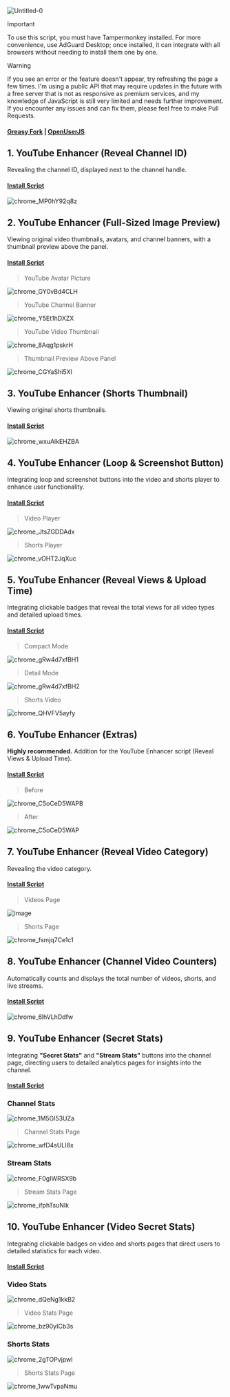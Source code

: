 ![Untitled-0](https://github.com/user-attachments/assets/1db0a45e-1c0c-4298-bce9-f119d121e7af)

> [!IMPORTANT]
> To use this script, you must have Tampermonkey installed. For more convenience, use AdGuard Desktop; once installed, it can integrate with all browsers without needing to install them one by one.

> [!WARNING]
> If you see an error or the feature doesn't appear, try refreshing the page a few times. I'm using a public API that may require updates in the future with a free server that is not as responsive as premium services, and my knowledge of JavaScript is still very limited and needs further improvement. If you encounter any issues and can fix them, please feel free to make Pull Requests.

#### [Greasy Fork](https://greasyfork.org/en/users/1382928-exyezed) | [OpenUserJS](https://openuserjs.org/users/exyezed/scripts)

## 1. YouTube Enhancer (Reveal Channel ID)

Revealing the channel ID, displayed next to the channel handle.

#### [Install Script](https://update.greasyfork.org/scripts/513116/YouTube%20Enhancer%20%28Reveal%20Channel%20ID%29.user.js)

![chrome_MP0hY92q8z](https://github.com/user-attachments/assets/2a6dd741-1edb-4138-8e29-0145842db0d3)

## 2. YouTube Enhancer (Full-Sized Image Preview)

Viewing original video thumbnails, avatars, and channel banners, with a thumbnail preview above the panel.

#### [Install Script](https://update.greasyfork.org/scripts/513113/YouTube%20Enhancer%20%28Full-Sized%20Image%20Preview%29.user.js)

> YouTube Avatar Picture

![chrome_GY0vBd4CLH](https://github.com/user-attachments/assets/b31561ab-ed9f-4110-9db7-dc4168dfd4c7)

> YouTube Channel Banner

![chrome_Y5Et1hDXZX](https://github.com/user-attachments/assets/5b396f0b-f090-457a-ba37-cc9f7062550e)

> YouTube Video Thumbnail

![chrome_8Aqg1pskrH](https://github.com/user-attachments/assets/b130a70b-e55d-4203-ae4b-124f4864b583)

> Thumbnail Preview Above Panel

![chrome_CGYaShi5Xl](https://github.com/user-attachments/assets/dc4b24a2-ab84-4f2a-b5c2-79c801373904)

## 3. YouTube Enhancer (Shorts Thumbnail)

Viewing original shorts thumbnails.

#### [Install Script](https://update.greasyfork.org/scripts/513132/YouTube%20Enhancer%20%28Shorts%20Thumbnail%29.user.js)

![chrome_wxuAlkEHZBA](https://github.com/user-attachments/assets/51dd9f4c-fc3c-47be-948d-f4f25f1ab7ed)

## 4. YouTube Enhancer (Loop & Screenshot Button)

Integrating loop and screenshot buttons into the video and shorts player to enhance user functionality.

#### [Install Script](https://update.greasyfork.org/scripts/513114/YouTube%20Enhancer%20%28Loop%20%20Screenshot%20Button%29.user.js)

> Video Player

![chrome_JtsZGDDAdx](https://github.com/user-attachments/assets/cc06a2cd-c26f-41a5-9a09-3ae5f71e7cde)

> Shorts Player

![chrome_vOHT2JqXuc](https://github.com/user-attachments/assets/c336cfae-ec85-4dac-add0-82779f2239c2)

## 5. YouTube Enhancer (Reveal Views & Upload Time)

Integrating clickable badges that reveal the total views for all video types and detailed upload times.

#### [Install Script](https://update.greasyfork.org/scripts/513133/YouTube%20Enhancer%20%28Reveal%20Views%20%20Upload%20Time%29.user.js)

> Compact Mode

![chrome_gRw4d7xfBH1](https://github.com/user-attachments/assets/92d34fad-458f-4cfc-818f-e3a6316fb19d)

> Detail Mode

![chrome_gRw4d7xfBH2](https://github.com/user-attachments/assets/a305e0a7-9cb4-4371-b256-e93980312dc9)

> Shorts Video

![chrome_QHVFV5ayfy](https://github.com/user-attachments/assets/f5fdb395-67a7-4247-bac2-26d87257f6d1)

## 6. YouTube Enhancer (Extras)

**Highly recommended.** Addition for the YouTube Enhancer script (Reveal Views & Upload Time).

#### [Install Script](https://update.greasyfork.org/scripts/513153/YouTube%20Enhancer%20%28Extras%29.user.js)

> Before

![chrome_C5oCeD5WAPB](https://github.com/user-attachments/assets/169bf228-d852-4724-ae91-771076929173)

> After

![chrome_C5oCeD5WAP](https://github.com/user-attachments/assets/1a042e33-7ff7-4d45-926c-64a51c556748)

## 7. YouTube Enhancer (Reveal Video Category)

Revealing the video category.

#### [Install Script](https://update.greasyfork.org/scripts/513134/YouTube%20Enhancer%20%28Reveal%20Video%20Category%29.user.js)

> Videos Page

![image](https://github.com/user-attachments/assets/a3e4cf1b-d769-483a-8db8-d95b5ecff045)

> Shorts Page

![chrome_fsmjq7Ce1c1](https://github.com/user-attachments/assets/04347092-746a-4505-be5d-96850ace30d9)

## 8. YouTube Enhancer (Channel Video Counters)

Automatically counts and displays the total number of videos, shorts, and live streams.

#### [Install Script](https://update.greasyfork.org/scripts/513490/YouTube%20Enhancer%20%28Channel%20Video%20Counters%29.user.js)

![chrome_6lhVLhDdfw](https://github.com/user-attachments/assets/e239eb56-0834-4f5d-820a-851a04acddff)

## 9. YouTube Enhancer (Secret Stats)

Integrating **"Secret Stats"** and **"Stream Stats"** buttons into the channel page, directing users to detailed analytics pages for insights into the channel.

#### [Install Script](https://update.greasyfork.org/scripts/513154/YouTube%20Enhancer%20%28Secret%20Stats%29.user.js)

### Channel Stats

![chrome_1M5GI53UZa](https://github.com/user-attachments/assets/43caf8b8-b8fa-4be7-8edd-1fa99087b926)

> Channel Stats Page

![chrome_wfD4sULI8x](https://github.com/user-attachments/assets/fb7be6ee-b0f3-4bfd-b2b0-3f73ef561c85)

### Stream Stats

![chrome_F0gIWRSX9b](https://github.com/user-attachments/assets/13d5d6ae-cc76-4f50-9094-c3cb9258d6ad)

> Stream Stats Page

![chrome_ifphTsuNIk](https://github.com/user-attachments/assets/acfb4f11-ec72-4bfd-9859-0c3c0f3dc7a9)

## 10. YouTube Enhancer (Video Secret Stats)

Integrating clickable badges on video and shorts pages that direct users to detailed statistics for each video.

#### [Install Script](https://update.greasyfork.org/scripts/513155/YouTube%20Enhancer%20%28Video%20Secret%20Stats%29.user.js)

### Video Stats

![chrome_dQeNg1kkB2](https://github.com/user-attachments/assets/16e498d2-72c7-4471-b504-6666b8ab62d4)

> Video Stats Page

![chrome_bz90yICb3s](https://github.com/user-attachments/assets/16ed2d78-1c0b-4750-b82e-a7b90b8f3270)

### Shorts Stats

![chrome_2gTOPvjpwl](https://github.com/user-attachments/assets/795efde4-a494-4693-aa77-dab45dea25e7)

> Shorts Stats Page

![chrome_1wwTvpaNmu](https://github.com/user-attachments/assets/e4c31478-61e8-40e3-b265-2c49c89017f0)

